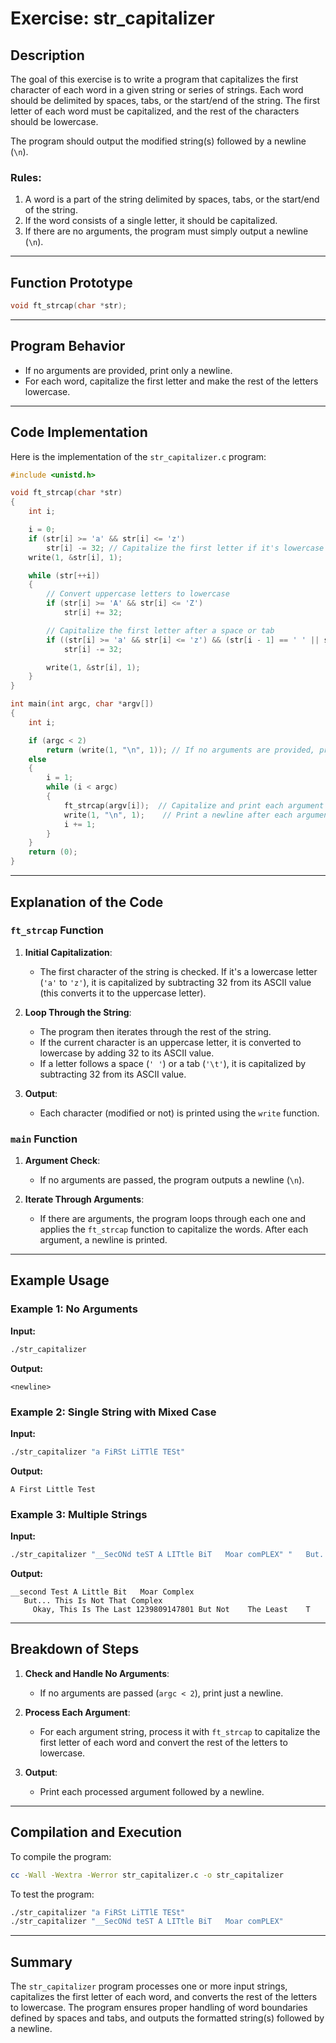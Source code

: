 # Exercise: str_capitalizer

## Description

The goal of this exercise is to write a program that capitalizes the first character of each word in a given string or series of strings. Each word should be delimited by spaces, tabs, or the start/end of the string. The first letter of each word must be capitalized, and the rest of the characters should be lowercase.

The program should output the modified string(s) followed by a newline (`\n`).

### Rules:
1. A word is a part of the string delimited by spaces, tabs, or the start/end of the string.
2. If the word consists of a single letter, it should be capitalized.
3. If there are no arguments, the program must simply output a newline (`\n`).

---

## Function Prototype

```c
void ft_strcap(char *str);
```

---

## Program Behavior

- If no arguments are provided, print only a newline.
- For each word, capitalize the first letter and make the rest of the letters lowercase.

---

## Code Implementation

Here is the implementation of the `str_capitalizer.c` program:

```c
#include <unistd.h>

void ft_strcap(char *str)
{
    int i;

    i = 0;
    if (str[i] >= 'a' && str[i] <= 'z')
        str[i] -= 32; // Capitalize the first letter if it's lowercase
    write(1, &str[i], 1);

    while (str[++i])
    {
        // Convert uppercase letters to lowercase
        if (str[i] >= 'A' && str[i] <= 'Z')
            str[i] += 32;

        // Capitalize the first letter after a space or tab
        if ((str[i] >= 'a' && str[i] <= 'z') && (str[i - 1] == ' ' || str[i - 1] == '\t'))
            str[i] -= 32;

        write(1, &str[i], 1);
    }
}

int main(int argc, char *argv[])
{
    int i;

    if (argc < 2)
        return (write(1, "\n", 1)); // If no arguments are provided, print a newline
    else
    {
        i = 1;
        while (i < argc)
        {
            ft_strcap(argv[i]);  // Capitalize and print each argument
            write(1, "\n", 1);    // Print a newline after each argument
            i += 1;
        }
    }
    return (0);
}
```

---

## Explanation of the Code

### `ft_strcap` Function

1. **Initial Capitalization**:
   - The first character of the string is checked. If it's a lowercase letter (`'a'` to `'z'`), it is capitalized by subtracting 32 from its ASCII value (this converts it to the uppercase letter).
   
2. **Loop Through the String**:
   - The program then iterates through the rest of the string.
   - If the current character is an uppercase letter, it is converted to lowercase by adding 32 to its ASCII value.
   - If a letter follows a space (`' '`) or a tab (`'\t'`), it is capitalized by subtracting 32 from its ASCII value.

3. **Output**:
   - Each character (modified or not) is printed using the `write` function.

### `main` Function

1. **Argument Check**:
   - If no arguments are passed, the program outputs a newline (`\n`).
   
2. **Iterate Through Arguments**:
   - If there are arguments, the program loops through each one and applies the `ft_strcap` function to capitalize the words. After each argument, a newline is printed.

---

## Example Usage

### Example 1: No Arguments

**Input:**
```bash
./str_capitalizer
```

**Output:**
```
<newline>
```

### Example 2: Single String with Mixed Case

**Input:**
```bash
./str_capitalizer "a FiRSt LiTTlE TESt"
```

**Output:**
```
A First Little Test
```

### Example 3: Multiple Strings

**Input:**
```bash
./str_capitalizer "__SecONd teST A LITtle BiT   Moar comPLEX" "   But... This iS not THAT COMPLEX" "     Okay, this is the last 1239809147801 but not    the least    t"
```

**Output:**
```
__second Test A Little Bit   Moar Complex
   But... This Is Not That Complex
     Okay, This Is The Last 1239809147801 But Not    The Least    T
```

---

## Breakdown of Steps

1. **Check and Handle No Arguments**:
   - If no arguments are passed (`argc < 2`), print just a newline.

2. **Process Each Argument**:
   - For each argument string, process it with `ft_strcap` to capitalize the first letter of each word and convert the rest of the letters to lowercase.

3. **Output**:
   - Print each processed argument followed by a newline.

---

## Compilation and Execution

To compile the program:

```bash
cc -Wall -Wextra -Werror str_capitalizer.c -o str_capitalizer
```

To test the program:

```bash
./str_capitalizer "a FiRSt LiTTlE TESt"
./str_capitalizer "__SecONd teST A LITtle BiT   Moar comPLEX"
```

---

## Summary

The `str_capitalizer` program processes one or more input strings, capitalizes the first letter of each word, and converts the rest of the letters to lowercase. The program ensures proper handling of word boundaries defined by spaces and tabs, and outputs the formatted string(s) followed by a newline.